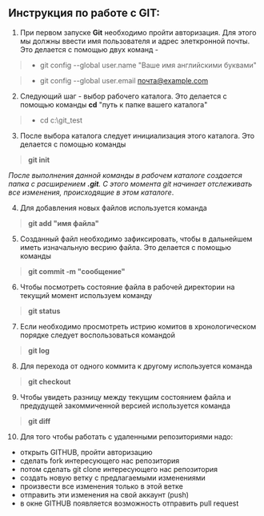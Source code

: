 ## Инструкция по работе с GIT:

1. При первом запуске **Git** необходимо пройти авторизация. Для этого мы должны ввести имя пользователя и адрес элеткронной почты. Это делается с помощью двух команд - 
 
>* git config --global user.name "Ваше имя английскими буквами"

>* git config --global user.email почта@example.com

2. Следующий шаг - выбор рабочего каталога. Это делается с помощью команды **cd** "путь к папке вашего каталога"

>* cd c:\git_test

3. После выбора каталога следует инициализация этого каталога. Это делается с помощью команды 
>**git init**

 *После выполнения данной команды в рабочем каталоге создается папка с расширением **.git**. С этого момента git начинает отслеживать все изменения, происходящие в этом каталоге*.

4. Для добавления новых файлов используется команда 
>**git add "имя файла"**

5. Созданный файл необходимо зафиксировать, чтобы в дальнейшем иметь изначальную весрию файла. Это делается с помощью команды 
>**git commit -m "сообщение"**

6. Чтобы посмотреть состояние файла в рабочей директории на текущий момент используем команду 
>**git status**

7. Если необходимо просмотреть истрию комитов в хронологическом порядке следует воспользоваться командой 
>**git log**

8. Для перехода от одного коммита к другому используется команда 
>**git checkout**

9. Чтобы увидеть разницу между текущим состоянием файла и предудущей закоммиченной версией используется команда 
>**git diff**

10. Для того чтобы работать с удаленными репозиториями надо:
-  открыть GITHUB, пройти авторизацию 
- сделать fork интересующего нас репозитория
- потом сделать git clone интересующего нас репозитория
- создать новую ветку с предлагаемыми изменениями
- произвести все изменения только в этой ветке
- отправить эти изменения на свой аккаунт (push)
- в окне GITHUB появляется возможность отправить pull request





